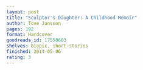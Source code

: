 ```yaml
---
layout: post
title: "Sculptor's Daughter: A Childhood Memoir"
author: Tove Jansson
pages: 192
format: Hardcover
goodreads_id: 17558603
shelves: biopic, short-stories
finished: 2014-05-06
rating: 3
---
```

